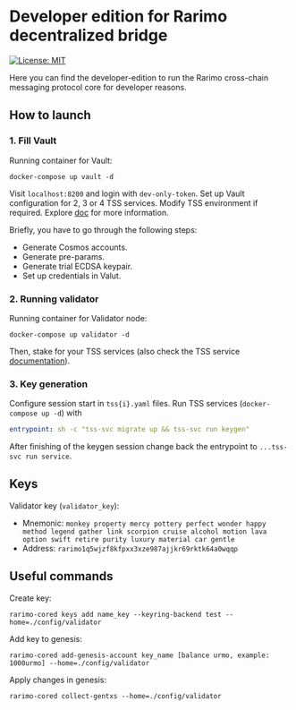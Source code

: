 # Developer edition for Rarimo decentralized bridge

[![License: MIT](https://img.shields.io/badge/License-MIT-yellow.svg)](https://opensource.org/licenses/MIT)

Here you can find the developer-edition to run the Rarimo cross-chain messaging protocol core for developer reasons.

## How to launch

### 1.  Fill Vault

Running container for Vault:
```shell
docker-compose up vault -d
```

Visit `localhost:8200` and login with `dev-only-token`. 
Set up Vault configuration for 2, 3 or 4 TSS services. Modify TSS environment if required. 
Explore [doc](https://github.com/rarimo/tss-svc#setup-the-hashicorp-vault-and-create-secret-for-your-tss-type-kv-version-2) for more information.

Briefly, you have to go through the following steps:
- Generate Cosmos accounts.
- Generate pre-params.
- Generate trial ECDSA keypair.
- Set up credentials in Valut.

### 2. Running validator

Running container for Validator node:
```shell
docker-compose up validator -d
```

Then, stake for your TSS services (also check the TSS service [documentation](https://github.com/rarimo/tss-svc#stake-tokens-to-become-an-active-party)).

### 3.  Key generation

Configure session start in `tss{i}.yaml` files. Run TSS services (`docker-compose up -d`) with
```yaml
entrypoint: sh -c "tss-svc migrate up && tss-svc run keygen"
```
After finishing of the keygen session change back the entrypoint to `...tss-svc run service`.

## Keys

Validator key (`validator_key`):
* Mnemonic: `monkey property mercy pottery perfect wonder happy method legend gather link scorpion cruise alcohol motion lava option swift retire purity luxury material car gentle`
* Address: `rarimo1q5wjzf8kfpxx3xze987ajjkr69rktk64a0wqqp`

## Useful commands

Create key:
```shell
rarimo-cored keys add name_key --keyring-backend test --home=./config/validator
```

Add key to genesis:
```shell
rarimo-cored add-genesis-account key_name [balance urmo, example: 1000urmo] --home=./config/validator
```

Apply changes in genesis:
```shell
rarimo-cored collect-gentxs --home=./config/validator
```
